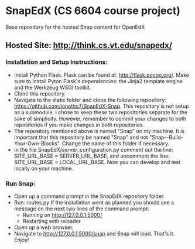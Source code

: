 # SnapEdX (CS 6604 course project)
Base repository for the hosted Snap content for OpenEdX


## Hosted Site: http://think.cs.vt.edu/snapedx/


### Installation and Setup Instructions:
  - Install Python Flask. Flask can be found at: http://flask.pocoo.org/. Make sure to install Pyton Flask's dependencies: the Jinja2 template engine and the Werkzeug WSGI toolkit. 
  - Clone this repository.
  - Navigate to the static folder and clone the following repository: https://github.com/jonatho7/SnapEdX-Snap. This repository is not setup as a submodule. I chose to keep these two repositories separate for the sake of simplicity. However, remember to commit your changes to both repositories if you make changes in both repositories.
  - The repository mentioned above is named "Snap" on my machine. It is important that this repository be named "Snap" and not "Snap--Build-Your-Own-Blocks". Change the name of this folder if necessary.
  - In the file SnapEdX/server_configuration.py comment out the line: SITE_URL_BASE = SERVER_URL_BASE, and uncomment the line: SITE_URL_BASE = LOCAL_URL_BASE. Now you can develop and test locally on your machine.

### Run Snap:
  - Open up a command prompt in the SnapEdX repository folder.
  - Run: routes.py
   If the installation went as planned you should see a message on the next two lines of the command prompt:
      * Running on http://127.0.0.1:5000/
      * Restarting with reloader
  - Open up a web browser.
  - Navigate to http://127.0.0.1:5000/snap and Snap will load. That's it. Enjoy!
